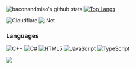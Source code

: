 ![baconandmiso's github stats](https://github-readme-stats.vercel.app/api?username=baconandmiso&hide=issuses&theme=dark) 
[![Top Langs](https://github-readme-stats.vercel.app/api/top-langs/?username=baconandmiso&layout=compact&theme=dark)](https://github.com/anuraghazra/github-readme-stats)

![Cloudflare](https://img.shields.io/badge/Cloudflare-F38020?style=for-the-badge&logo=Cloudflare&logoColor=white)
![.Net](https://img.shields.io/badge/.NET-5C2D91?style=for-the-badge&logo=.net&logoColor=white)

### Languages
![C++](https://img.shields.io/badge/c++-%2300599C.svg?style=for-the-badge&logo=c%2B%2B&logoColor=white)
![C#](https://img.shields.io/badge/c%23-%23239120.svg?style=for-the-badge&logo=csharp&logoColor=white)
![HTML5](https://img.shields.io/badge/html5-%23E34F26.svg?style=for-the-badge&logo=html5&logoColor=white)
![JavaScript](https://img.shields.io/badge/javascript-%23323330.svg?style=for-the-badge&logo=javascript&logoColor=%23F7DF1E)
![TypeScript](https://img.shields.io/badge/typescript-%23007ACC.svg?style=for-the-badge&logo=typescript&logoColor=white)

![](https://komarev.com/ghpvc/?username=baconandmiso&color=green)
